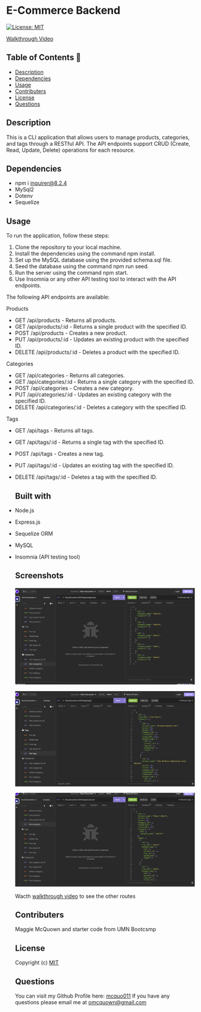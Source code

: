
# E-Commerce Backend
  [![License: MIT](https://img.shields.io/badge/License-MIT-yellow.svg)](https://opensource.org/licenses/MIT)

  [Walkthrough Video](https://drive.google.com/file/d/19kBQH0Tq8mRSEmp5fJbZZljL7lAKZzk4/view)

 ## Table of Contents 📑

  * [Description](#description)
  * [Dependencies](#dependencies)
  * [Usage](#usage)
  * [Contributers](#contributers)
  * [License](#license)
  * [Questions](#questions)

  ## Description 

  This is a CLI application that allows users to manage products, categories, and tags through a RESTful API. The API endpoints support CRUD (Create, Read, Update, Delete) operations for each resource.

  ## Dependencies  

  * npm i inquirer@8.2.4
  * MySql2
  * Dotenv
  * Sequelize

  ## Usage 

  To run the application, follow these steps:

1. Clone the repository to your local machine.
2. Install the dependencies using the command npm install.
3. Set up the MySQL database using the provided schema.sql file.
4. Seed the database using the command npm run seed.
5. Run the server using the command npm start.
6. Use Insomnia or any other API testing tool to interact with the API endpoints.

The following API endpoints are available:

Products
* GET /api/products - Returns all products.
* GET /api/products/:id - Returns a single product with the specified ID.
* POST /api/products - Creates a new product.
* PUT /api/products/:id - Updates an existing product with the specified ID.
* DELETE /api/products/:id - Deletes a product with the specified ID.

Categories
* GET /api/categories - Returns all categories.
* GET /api/categories/:id - Returns a single category with the specified ID.
* POST /api/categories - Creates a new category.
* PUT /api/categories/:id - Updates an existing category with the specified ID.
* DELETE /api/categories/:id - Deletes a category with the specified ID.

Tags
* GET /api/tags - Returns all tags.
* GET /api/tags/:id - Returns a single tag with the specified ID.
* POST /api/tags - Creates a new tag.
* PUT /api/tags/:id - Updates an existing tag with the specified ID.
* DELETE /api/tags/:id - Deletes a tag with the specified ID.

  ## Built with
* Node.js
* Express.js
* Sequelize ORM
* MySQL
* Insomnia (API testing tool)

  ## Screenshots

  ![Alt text](./images/Screen%20Shot%202023-03-15%20at%2011.09.54%20AM.png?raw=true "screenshot of routes")

  ![Alt text](./images/Screen%20Shot%202023-03-15%20at%2011.10.03%20AM.png?raw=true "screenshot of get route")

  ![Alt text](./images/Screen%20Shot%202023-03-15%20at%2011.10.10%20AM.png?raw=true "screenshot of get route")

  Wacth [walkthrough video](https://drive.google.com/file/d/19kBQH0Tq8mRSEmp5fJbZZljL7lAKZzk4/view) to see the other routes

  ## Contributers 

  Maggie McQuown and starter code from UMN Bootcsmp

  ## License 
  
  Copyright (c)
  [MIT](https://opensource.org/licenses/MIT)

  ## Questions 

  You can visit my Github Profile here: [mcquo011](https://github.com/mcquo011/) 
  If you have any questions please email me at omcquown@gmail.com
  